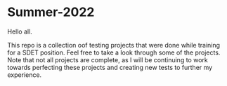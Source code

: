 # Summer-2022

Hello all.

This repo is a collection oof testing projects that were done while training for a SDET position.
Feel free to take a look through some of the projects.
Note that not all projects are complete, as I will be continuing to work towards perfecting these projects and creating new tests to further my experience.

